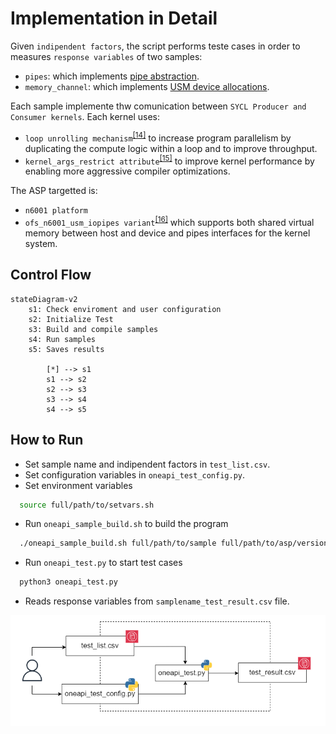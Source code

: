 # Implementation in Detail
Given `indipendent factors`, the script performs teste cases in order to measures `response variables` of two samples:
* `pipes`: which implements [pipe abstraction](../doc/intel_oneAPI.md#ch_pipes).
* `memory_channel`: which implements [USM device allocations](../doc/intel_oneAPI.md#ch_usm).

Each sample implemente thw comunication between `SYCL Producer and Consumer kernels`. Each kernel uses:
* `loop unrolling mechanism`<sup>[[14]](../doc/references.md#ref_lunroll_sample)</sup> to increase program parallelism by duplicating the compute logic within a loop and to improve throughput.
* `kernel_args_restrict attribute`<sup>[[15]](../doc/references.md#ref_karg_sample)</sup> to improve kernel performance by enabling more aggressive compiler optimizations.


The ASP targetted is:
* `n6001 platform`
* `ofs_n6001_usm_iopipes variant`<sup>[[16]](doc/references.md#ref_asp)</sup> which supports both shared virtual memory between host and device and pipes interfaces for the kernel system.

## Control Flow <a name="ch_flow_control"></a>
```mermaid
stateDiagram-v2
    s1: Check enviroment and user configuration
    s2: Initialize Test
    s3: Build and compile samples
    s4: Run samples
    s5: Saves results
        
        [*] --> s1
        s1 --> s2
        s2 --> s3
        s3 --> s4
        s4 --> s5
```


## How to Run <a name="ch_run"></a>
* Set sample name and indipendent factors in `test_list.csv`.
* Set configuration variables in `oneapi_test_config.py`. 
* Set environment variables
```bash
  source full/path/to/setvars.sh 
```
* Run `oneapi_sample_build.sh` to build the program
```bash
  ./oneapi_sample_build.sh full/path/to/sample full/path/to/asp/version asp_version asp_variant
```
* Run `oneapi_test.py` to start test cases
```bash
  python3 oneapi_test.py
```
* Reads response variables from `samplename_test_result.csv` file.

<p align="center">
  <img src="../doc/img/test_flow.png" width="600">
</p>